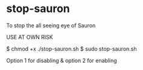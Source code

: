 # stop-sauron
To stop the all seeing eye of Sauron

USE AT OWN RISK

$ chmod +x ./stop-sauron.sh
$ sudo stop-sauron.sh

Option 1 for disabling & option 2 for enabling
